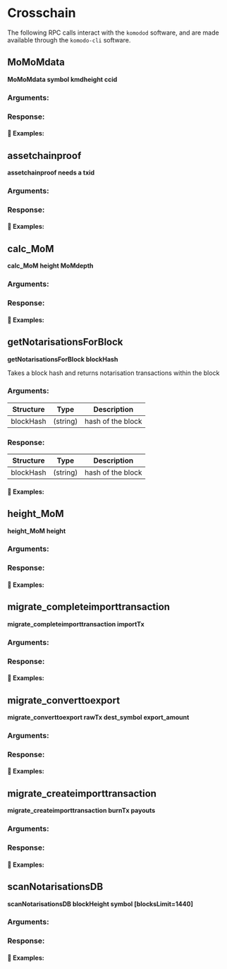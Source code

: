 # Crosschain

The following RPC calls interact with the `komodod` software, and are made available through the `komodo-cli` software.

## MoMoMdata

**MoMoMdata symbol kmdheight ccid**

### Arguments:

### Response:

#### :pushpin: Examples:

## assetchainproof

**assetchainproof needs a txid**

### Arguments:

### Response:

#### :pushpin: Examples:

## calc_MoM

**calc_MoM height MoMdepth**

### Arguments:

### Response:

#### :pushpin: Examples:

## getNotarisationsForBlock

**getNotarisationsForBlock blockHash**

Takes a block hash and returns notarisation transactions within the block

### Arguments:

| Structure | Type     | Description       |
| --------- | -------- | ----------------- |
| blockHash | (string) | hash of the block |

### Response:

| Structure | Type     | Description       |
| --------- | -------- | ----------------- |
| blockHash | (string) | hash of the block |

#### :pushpin: Examples:

## height_MoM

**height_MoM height**

### Arguments:

### Response:

#### :pushpin: Examples:

## migrate_completeimporttransaction

**migrate_completeimporttransaction importTx**

### Arguments:

### Response:

#### :pushpin: Examples:

## migrate_converttoexport

**migrate_converttoexport rawTx dest_symbol export_amount**

### Arguments:

### Response:

#### :pushpin: Examples:

## migrate_createimporttransaction

**migrate_createimporttransaction burnTx payouts**

### Arguments:

### Response:

#### :pushpin: Examples:

## scanNotarisationsDB

**scanNotarisationsDB blockHeight symbol [blocksLimit=1440]**

### Arguments:

### Response:

#### :pushpin: Examples:
